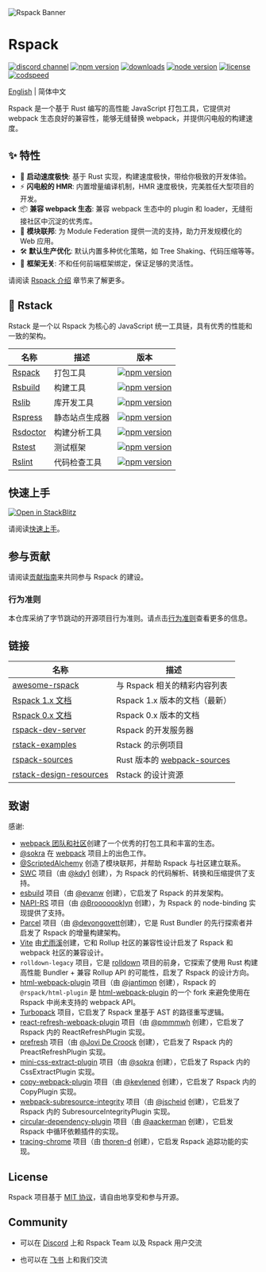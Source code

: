 <picture>
  <img alt="Rspack Banner" src="https://assets.rspack.rs/rspack/rspack-banner.png">
</picture>

# Rspack

<p>
  <a href="https://discord.gg/79ZZ66GH9E"><img src="https://img.shields.io/badge/chat-discord-blue?style=flat-square&logo=discord&colorA=564341&colorB=EDED91" alt="discord channel" /></a>
  <a href="https://www.npmjs.com/package/@rspack/core?activeTab=versions"><img src="https://img.shields.io/npm/v/@rspack/core?style=flat-square&colorA=564341&colorB=EDED91" alt="npm version" /></a>
  <a href="https://npmcharts.com/compare/@rspack/core?minimal=true"><img src="https://img.shields.io/npm/dm/@rspack/core.svg?style=flat-square&colorA=564341&colorB=EDED91" alt="downloads" /></a>
  <a href="https://nodejs.org/en/about/previous-releases"><img src="https://img.shields.io/node/v/@rspack/core.svg?style=flat-square&colorA=564341&colorB=EDED91" alt="node version"></a>
  <a href="https://github.com/web-infra-dev/rspack/blob/main/LICENSE"><img src="https://img.shields.io/badge/License-MIT-blue.svg?style=flat-square&colorA=564341&colorB=EDED91" alt="license" /></a>
  <a href="https://codspeed.io/web-infra-dev/rspack"><img src="https://img.shields.io/endpoint?url=https%3A%2F%2Fcodspeed.io%2Fbadge.json&style=flat-square&colorA=564341&colorB=EDED91" alt="codspeed" /></a>
</p>

[English](./README.md) | 简体中文

Rspack 是一个基于 Rust 编写的高性能 JavaScript 打包工具，它提供对 webpack 生态良好的兼容性，能够无缝替换 webpack，并提供闪电般的构建速度。

## ✨ 特性

- 🚀 **启动速度极快**: 基于 Rust 实现，构建速度极快，带给你极致的开发体验。
- ⚡ **闪电般的 HMR**: 内置增量编译机制，HMR 速度极快，完美胜任大型项目的开发。
- 📦 **兼容 webpack 生态**: 兼容 webpack 生态中的 plugin 和 loader，无缝衔接社区中沉淀的优秀库。
- 🎨 **模块联邦**: 为 Module Federation 提供一流的支持，助力开发规模化的 Web 应用。
- 🛠️ **默认生产优化**: 默认内置多种优化策略，如 Tree Shaking、代码压缩等等。
- 🎯 **框架无关**: 不和任何前端框架绑定，保证足够的灵活性。

请阅读 [Rspack 介绍](https://rspack.rs/zh/guide/start/introduction) 章节来了解更多。

## 🦀 Rstack

Rstack 是一个以 Rspack 为核心的 JavaScript 统一工具链，具有优秀的性能和一致的架构。

| 名称                                                  | 描述           | 版本                                                                                                                                                                             |
| ----------------------------------------------------- | -------------- | -------------------------------------------------------------------------------------------------------------------------------------------------------------------------------- |
| [Rspack](https://github.com/web-infra-dev/rspack)     | 打包工具       | <a href="https://npmjs.com/package/@rspack/core"><img src="https://img.shields.io/npm/v/@rspack/core?style=flat-square&colorA=564341&colorB=EDED91" alt="npm version" /></a>     |
| [Rsbuild](https://github.com/web-infra-dev/rsbuild)   | 构建工具       | <a href="https://npmjs.com/package/@rsbuild/core"><img src="https://img.shields.io/npm/v/@rsbuild/core?style=flat-square&colorA=564341&colorB=EDED91" alt="npm version" /></a>   |
| [Rslib](https://github.com/web-infra-dev/rslib)       | 库开发工具     | <a href="https://npmjs.com/package/@rslib/core"><img src="https://img.shields.io/npm/v/@rslib/core?style=flat-square&colorA=564341&colorB=EDED91" alt="npm version" /></a>       |
| [Rspress](https://github.com/web-infra-dev/rspress)   | 静态站点生成器 | <a href="https://npmjs.com/package/@rspress/core"><img src="https://img.shields.io/npm/v/@rspress/core?style=flat-square&colorA=564341&colorB=EDED91" alt="npm version" /></a>   |
| [Rsdoctor](https://github.com/web-infra-dev/rsdoctor) | 构建分析工具   | <a href="https://npmjs.com/package/@rsdoctor/core"><img src="https://img.shields.io/npm/v/@rsdoctor/core?style=flat-square&colorA=564341&colorB=EDED91" alt="npm version" /></a> |
| [Rstest](https://github.com/web-infra-dev/rstest)     | 测试框架       | <a href="https://npmjs.com/package/@rstest/core"><img src="https://img.shields.io/npm/v/@rstest/core?style=flat-square&colorA=564341&colorB=EDED91" alt="npm version" /></a>     |
| [Rslint](https://github.com/web-infra-dev/rslint)     | 代码检查工具   | <a href="https://npmjs.com/package/@rslint/core"><img src="https://img.shields.io/npm/v/@rslint/core?style=flat-square&colorA=564341&colorB=EDED91" alt="npm version" /></a>     |

## 快速上手

<p>
  <a target="_blank" href="https://stackblitz.com/fork/github/rspack-contrib/rspack-stackblitz-example">
    <img
      alt="Open in StackBlitz"
      src="https://developer.stackblitz.com/img/open_in_stackblitz.svg"
    />
  </a>
</p>

请阅读[快速上手](https://rspack.rs/zh/guide/start/quick-start)。

## 参与贡献

请阅读[贡献指南](./CONTRIBUTING.md)来共同参与 Rspack 的建设。

### 行为准则

本仓库采纳了字节跳动的开源项目行为准则。请点击[行为准则](./CODE_OF_CONDUCT.md)查看更多的信息。

## 链接

| 名称                                                                                 | 描述                                                                         |
| ------------------------------------------------------------------------------------ | ---------------------------------------------------------------------------- |
| [awesome-rspack](https://github.com/web-infra-dev/awesome-rspack)                    | 与 Rspack 相关的精彩内容列表                                                 |
| [Rspack 1.x 文档](https://rspack.rs/zh/)                                             | Rspack 1.x 版本的文档（最新）                                                |
| [Rspack 0.x 文档](https://v0.rspack.rs/zh/)                                          | Rspack 0.x 版本的文档                                                        |
| [rspack-dev-server](https://github.com/web-infra-dev/rspack-dev-server)              | Rspack 的开发服务器                                                          |
| [rstack-examples](https://github.com/rspack-contrib/rstack-examples)                 | Rstack 的示例项目                                                            |
| [rspack-sources](https://github.com/web-infra-dev/rspack-sources)                    | Rust 版本的 [webpack-sources](https://www.npmjs.com/package/webpack-sources) |
| [rstack-design-resources](https://github.com/rspack-contrib/rstack-design-resources) | Rstack 的设计资源                                                            |

## 致谢

感谢:

- [webpack 团队和社区](https://webpack.js.org/)创建了一个优秀的打包工具和丰富的生态。
- [@sokra](https://github.com/sokra) 在 [webpack](https://github.com/webpack/webpack) 项目上的出色工作。
- [@ScriptedAlchemy](https://github.com/ScriptedAlchemy) 创造了模块联邦，并帮助 Rspack 与社区建立联系。
- [SWC](https://swc.rs/) 项目（由 [@kdy1](https://github.com/kdy1) 创建），为 Rspack 的代码解析、转换和压缩提供了支持。
- [esbuild](https://github.com/evanw/esbuild) 项目（由 [@evanw](https://github.com/evanw) 创建），它启发了 Rspack 的并发架构。
- [NAPI-RS](https://github.com/napi-rs/napi-rs) 项目（由 [@Brooooooklyn](https://github.com/Brooooooklyn) 创建），为 Rspack 的 node-binding 实现提供了支持。
- [Parcel](https://github.com/parcel-bundler/parcel) 项目（由 [@devongovett](https://github.com/devongovett)创建），它是 Rust Bundler 的先行探索者并启发了 Rspack 的增量构建架构。
- [Vite](https://github.com/vitejs/vite) 由[尤雨溪](https://github.com/yyx990803)创建，它和 Rollup 社区的兼容性设计启发了 Rspack 和 webpack 社区的兼容设计。
- `rolldown-legacy` 项目，它是 [rolldown](https://github.com/rolldown) 项目的前身，它探索了使用 Rust 构建高性能 Bundler + 兼容 Rollup API 的可能性，启发了 Rspack 的设计方向。
- [html-webpack-plugin](https://github.com/jantimon/html-webpack-plugin) 项目（由 [@jantimon](https://github.com/jantimon) 创建），Rspack 的 `@rspack/html-plugin` 是 [html-webpack-plugin](https://github.com/jantimon/html-webpack-plugin) 的一个 fork 来避免使用在 Rspack 中尚未支持的 webpack API。
- [Turbopack](https://github.com/vercel/turbo) 项目，它启发了 Rspack 里基于 AST 的路径重写逻辑。
- [react-refresh-webpack-plugin](https://github.com/pmmmwh/react-refresh-webpack-plugin) 项目（由 [@pmmmwh](https://github.com/pmmmwh) 创建），它启发了 Rspack 内的 ReactRefreshPlugin 实现。
- [prefresh](https://github.com/preactjs/prefresh) 项目（由 [@Jovi De Croock](https://github.com/JoviDeCroock) 创建），它启发了 Rspack 内的 PreactRefreshPlugin 实现。
- [mini-css-extract-plugin](https://github.com/webpack-contrib/mini-css-extract-plugin) 项目（由 [@sokra](https://github.com/sokra) 创建），它启发了 Rspack 内的 CssExtractPlugin 实现。
- [copy-webpack-plugin](https://github.com/webpack-contrib/copy-webpack-plugin) 项目（由 [@kevlened](https://github.com/kevlened) 创建），它启发了 Rspack 内的 CopyPlugin 实现。
- [webpack-subresource-integrity](https://github.com/waysact/webpack-subresource-integrity) 项目（由 [@jscheid](https://github.com/jscheid) 创建），它启发了 Rspack 内的 SubresourceIntegrityPlugin 实现。
- [circular-dependency-plugin](https://github.com/aackerman/circular-dependency-plugin) 项目（由 [@aackerman](https://github.com/aackerman) 创建），它启发 Rspack 中循环依赖插件的实现。
- [tracing-chrome](https://github.com/thoren-d/tracing-chrome) 项目（由 [thoren-d](https://github.com/thoren-d) 创建），它启发 Rspack 追踪功能的实现。

## License

Rspack 项目基于 [MIT 协议](https://github.com/web-infra-dev/rspack/blob/main/LICENSE)，请自由地享受和参与开源。

## Community

- 可以在 [Discord](https://discord.gg/79ZZ66GH9E) 上和 Rspack Team 以及 Rspack 用户交流

- 也可以在 [飞书](https://applink.feishu.cn/client/chat/chatter/add_by_link?link_token=3c3vca77-bfc0-4ef5-b62b-9c5c9c92f1b4) 上和我们交流
